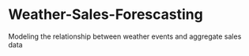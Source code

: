 # Weather-Sales-Forescasting
Modeling the relationship between weather events and aggregate sales data

